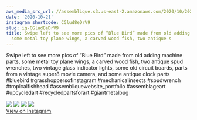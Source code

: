 ```yaml
---
aws_media_src_url: //assemblique.s3.us-east-2.amazonaws.com/2020/10/2020-10-21_02-51-47_UTC_4.jpg
date: '2020-10-21'
instagram_shortcode: CGlud8eDrV9
slug: ig-CGlud8eDrV9
title: Swipe left to see more pics of “Blue Bird” made from old adding machine parts,
  some metal toy plane wings, a carved wood fish, two antique s
---
```


Swipe left to see more pics of “Blue Bird” made from old adding machine parts, some metal toy plane wings, a carved wood fish, two antique spud wrenches, two vintage glass indicator lights, some old circuit boards, parts from a vintage super8 movie camera, and some antique clock parts #bluebird #grasshoppersofinstagram #mechanicalinsects #spudwrench #tropicalfishhead #assembliquewebsite\_portfolio #assemblageart #upcycledart #recycledpartsforart #giantmetalbug 

![](//assemblique.s3.us-east-2.amazonaws.com/2020/10/2020-10-21_02-51-47_UTC_4.jpg) ![](//assemblique.s3.us-east-2.amazonaws.com/2020/10/2020-10-21_02-51-47_UTC_1.jpg) ![](//assemblique.s3.us-east-2.amazonaws.com/2020/10/2020-10-21_02-51-47_UTC_3.jpg) ![](//assemblique.s3.us-east-2.amazonaws.com/2020/10/2020-10-21_02-51-47_UTC_2.jpg)   
[View on Instagram](https://www.instagram.com/p/CGlud8eDrV9/)